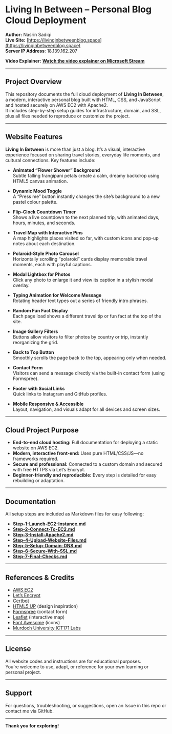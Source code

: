 # Living In Between – Personal Blog Cloud Deployment

**Author:** Nasrin Sadiqi  
**Live Site:** [https://livinginbetweenblog.space](https://livinginbetweenblog.space)  
**Server IP Address**: 18.139.162.207

**Video Explainer:** [**Watch the video explainer on Microsoft Stream**](https://murdochuniversity-my.sharepoint.com/:v:/g/personal/34898644_student_murdoch_edu_au/Ef1GUG7QeXxLpCgd9DKakYoBO6sQbU9-9DMgU5_LynQHFQ?nav=eyJyZWZlcnJhbEluZm8iOnsicmVmZXJyYWxBcHAiOiJTdHJlYW1XZWJBcHAiLCJyZWZlcnJhbFZpZXciOiJTaGFyZURpYWxvZy1MaW5rIiwicmVmZXJyYWxBcHBQbGF0Zm9ybSI6IldlYiIsInJlZmVycmFsTW9kZSI6InZpZXcifX0%3D&e=AM6HgX)

---

## Project Overview

This repository documents the full cloud deployment of **Living In Between**, a modern, interactive personal blog built with HTML, CSS, and JavaScript and hosted securely on AWS EC2 with Apache2.  
It includes step-by-step setup guides for infrastructure, domain, and SSL, plus all files needed to reproduce or customize the project.

---

## Website Features

**Living In Between** is more than just a blog. It’s a visual, interactive experience focused on sharing travel stories, everyday life moments, and cultural connections. Key features include:

- **Animated “Flower Shower” Background**  
  Subtle falling frangipani petals create a calm, dreamy backdrop using HTML5 canvas animation.

- **Dynamic Mood Toggle**  
  A “Press me” button instantly changes the site’s background to a new pastel colour palette.

- **Flip-Clock Countdown Timer**  
  Shows a live countdown to the next planned trip, with animated days, hours, minutes, and seconds.

- **Travel Map with Interactive Pins**  
  A map highlights places visited so far, with custom icons and pop-up notes about each destination.

- **Polaroid-Style Photo Carousel**  
  Horizontally scrolling “polaroid” cards display memorable travel moments, each with playful captions.

- **Modal Lightbox for Photos**  
  Click any photo to enlarge it and view its caption in a stylish modal overlay.

- **Typing Animation for Welcome Message**  
  Rotating header text types out a series of friendly intro phrases.

- **Random Fun Fact Display**  
  Each page load shows a different travel tip or fun fact at the top of the site.

- **Image Gallery Filters**  
  Buttons allow visitors to filter photos by country or trip, instantly reorganizing the grid.

- **Back to Top Button**  
  Smoothly scrolls the page back to the top, appearing only when needed.

- **Contact Form**  
  Visitors can send a message directly via the built-in contact form (using Formspree).

- **Footer with Social Links**  
  Quick links to Instagram and GitHub profiles.

- **Mobile Responsive & Accessible**  
  Layout, navigation, and visuals adapt for all devices and screen sizes.

---

## Cloud Project Purpose

- **End-to-end cloud hosting:** Full documentation for deploying a static website on AWS EC2.
- **Modern, interactive front-end:** Uses pure HTML/CSS/JS—no frameworks required.
- **Secure and professional:** Connected to a custom domain and secured with free HTTPS via Let’s Encrypt.
- **Beginner-friendly and reproducible:** Every step is detailed for easy rebuilding or adaptation.

---

## Documentation

All setup steps are included as Markdown files for easy following:
- **[Step-1-Launch-EC2-Instance.md](deployment-guides/Step-1-Launch-EC2-Instance.md)**
- **[Step-2-Connect-To-EC2.md](deployment-guides/Step-2-Connect-To-EC2.md)**
- **[Step-3-Install-Apache2.md](deployment-guides/Step-3-Install-Apache2.md)**
- **[Step-4-Upload-Website-Files.md](deployment-guides/Step-4-Upload-Website-Files.md)**
- **[Step-5-Setup-Domain-DNS.md](deployment-guides/Step-5-Setup-Domain-DNS.md)**
- **[Step-6-Secure-With-SSL.md](deployment-guides/Step-6-Secure-With-SSL.md)**
- **[Step-7-Final-Checks.md](deployment-guides/Step-7-Final-Checks.md)**
---

## References & Credits

- [AWS EC2](https://aws.amazon.com/ec2/)
- [Let’s Encrypt](https://letsencrypt.org/)
- [Certbot](https://certbot.eff.org/)
- [HTML5 UP](https://html5up.net/) (design inspiration)
- [Formspree](https://formspree.io/) (contact form)
- [Leaflet](https://leafletjs.com/) (interactive map)
- [Font Awesome](https://fontawesome.com/) (icons)
- [Murdoch University ICT171 Labs](https://github.com/SCH-IT-MurdochUni/NetworkingLabs)

---

## License

All website codes and instructions are for educational purposes.  
You’re welcome to use, adapt, or reference for your own learning or personal project.

---

## Support

For questions, troubleshooting, or suggestions, open an Issue in this repo or contact me via GitHub.

---

**Thank you for exploring!**
